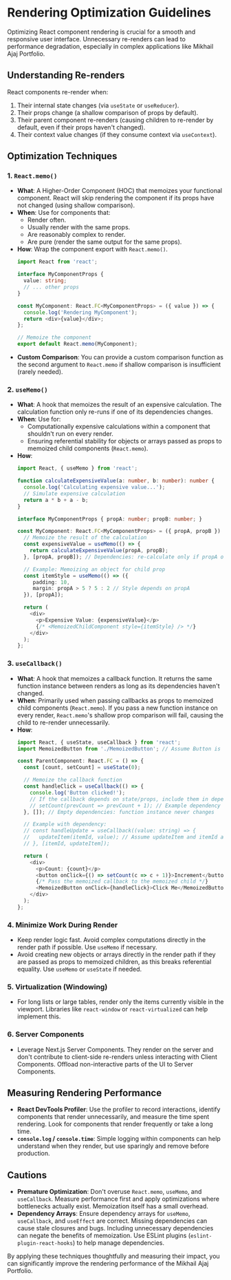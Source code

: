 # Rendering Optimization Guidelines

Optimizing React component rendering is crucial for a smooth and responsive user interface. Unnecessary re-renders can lead to performance degradation, especially in complex applications like Mikhail Ajaj Portfolio.

## Understanding Re-renders

React components re-render when:

1.  Their internal state changes (via `useState` or `useReducer`).
2.  Their props change (a shallow comparison of props by default).
3.  Their parent component re-renders (causing children to re-render by default, even if their props haven't changed).
4.  Their context value changes (if they consume context via `useContext`).

## Optimization Techniques

### 1. `React.memo()`

-   **What**: A Higher-Order Component (HOC) that memoizes your functional component. React will skip rendering the component if its props have not changed (using shallow comparison).
-   **When**: Use for components that:
    *   Render often.
    *   Usually render with the same props.
    *   Are reasonably complex to render.
    *   Are pure (render the same output for the same props).
-   **How**: Wrap the component export with `React.memo()`.
    ```typescript
    import React from 'react';

    interface MyComponentProps {
      value: string;
      // ... other props
    }

    const MyComponent: React.FC<MyComponentProps> = ({ value }) => {
      console.log('Rendering MyComponent');
      return <div>{value}</div>;
    };

    // Memoize the component
    export default React.memo(MyComponent);
    ```
-   **Custom Comparison**: You can provide a custom comparison function as the second argument to `React.memo` if shallow comparison is insufficient (rarely needed).

### 2. `useMemo()`

-   **What**: A hook that memoizes the result of an expensive calculation. The calculation function only re-runs if one of its dependencies changes.
-   **When**: Use for:
    *   Computationally expensive calculations within a component that shouldn't run on every render.
    *   Ensuring referential stability for objects or arrays passed as props to memoized child components (`React.memo`).
-   **How**:
    ```typescript
    import React, { useMemo } from 'react';

    function calculateExpensiveValue(a: number, b: number): number {
      console.log('Calculating expensive value...');
      // Simulate expensive calculation
      return a * b + a - b;
    }

    interface MyComponentProps { propA: number; propB: number; }

    const MyComponent: React.FC<MyComponentProps> = ({ propA, propB }) => {
      // Memoize the result of the calculation
      const expensiveValue = useMemo(() => {
        return calculateExpensiveValue(propA, propB);
      }, [propA, propB]); // Dependencies: re-calculate only if propA or propB changes

      // Example: Memoizing an object for child prop
      const itemStyle = useMemo(() => ({
         padding: 10,
         margin: propA > 5 ? 5 : 2 // Style depends on propA
      }), [propA]);

      return (
        <div>
          <p>Expensive Value: {expensiveValue}</p>
          {/* <MemoizedChildComponent style={itemStyle} /> */}
        </div>
      );
    };
    ```

### 3. `useCallback()`

-   **What**: A hook that memoizes a callback function. It returns the same function instance between renders as long as its dependencies haven't changed.
-   **When**: Primarily used when passing callbacks as props to memoized child components (`React.memo`). If you pass a new function instance on every render, `React.memo`'s shallow prop comparison will fail, causing the child to re-render unnecessarily.
-   **How**:
    ```typescript
    import React, { useState, useCallback } from 'react';
    import MemoizedButton from './MemoizedButton'; // Assume Button is wrapped in React.memo

    const ParentComponent: React.FC = () => {
      const [count, setCount] = useState(0);

      // Memoize the callback function
      const handleClick = useCallback(() => {
        console.log('Button clicked!');
        // If the callback depends on state/props, include them in dependencies
        // setCount(prevCount => prevCount + 1); // Example dependency
      }, []); // Empty dependencies: function instance never changes

      // Example with dependency:
      // const handleUpdate = useCallback((value: string) => {
      //   updateItem(itemId, value); // Assume updateItem and itemId are stable or included
      // }, [itemId, updateItem]);

      return (
        <div>
          <p>Count: {count}</p>
          <button onClick={() => setCount(c => c + 1)}>Increment</button>
          {/* Pass the memoized callback to the memoized child */}
          <MemoizedButton onClick={handleClick}>Click Me</MemoizedButton>
        </div>
      );
    };
    ```

### 4. Minimize Work During Render

-   Keep render logic fast. Avoid complex computations directly in the render path if possible. Use `useMemo` if necessary.
-   Avoid creating new objects or arrays directly in the render path if they are passed as props to memoized children, as this breaks referential equality. Use `useMemo` or `useState` if needed.

### 5. Virtualization (Windowing)

-   For long lists or large tables, render only the items currently visible in the viewport. Libraries like `react-window` or `react-virtualized` can help implement this.

### 6. Server Components

-   Leverage Next.js Server Components. They render on the server and don't contribute to client-side re-renders unless interacting with Client Components. Offload non-interactive parts of the UI to Server Components.

## Measuring Rendering Performance

-   **React DevTools Profiler**: Use the profiler to record interactions, identify components that render unnecessarily, and measure the time spent rendering. Look for components that render frequently or take a long time.
-   **`console.log` / `console.time`**: Simple logging within components can help understand when they render, but use sparingly and remove before production.

## Cautions

-   **Premature Optimization**: Don't overuse `React.memo`, `useMemo`, and `useCallback`. Measure performance first and apply optimizations where bottlenecks actually exist. Memoization itself has a small overhead.
-   **Dependency Arrays**: Ensure dependency arrays for `useMemo`, `useCallback`, and `useEffect` are correct. Missing dependencies can cause stale closures and bugs. Including unnecessary dependencies can negate the benefits of memoization. Use ESLint plugins (`eslint-plugin-react-hooks`) to help manage dependencies.

By applying these techniques thoughtfully and measuring their impact, you can significantly improve the rendering performance of the Mikhail Ajaj Portfolio.